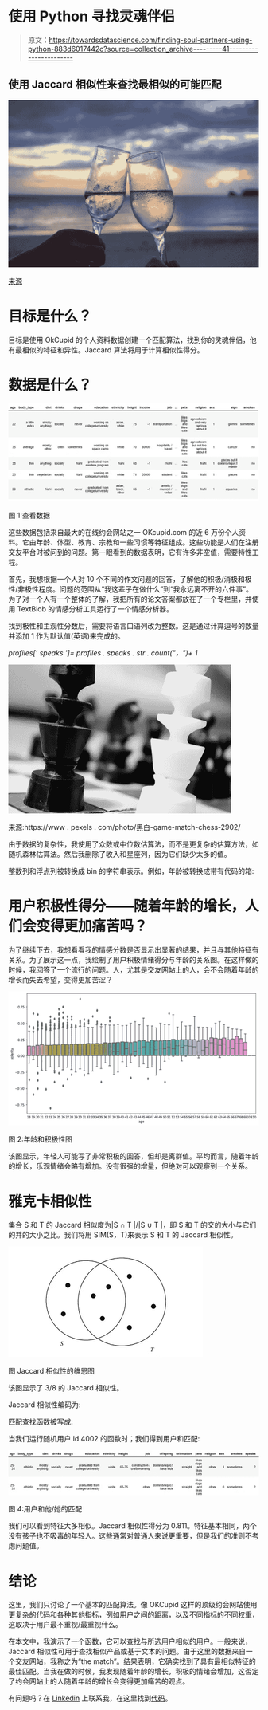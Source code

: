 # 使用 Python 寻找灵魂伴侣

> 原文：<https://towardsdatascience.com/finding-soul-partners-using-python-883d6017442c?source=collection_archive---------41----------------------->

## 使用 Jaccard 相似性来查找最相似的可能匹配

![](img/60f59b49546de81e52b82f81071db124.png)

[来源](https://www.pexels.com/photo/audio-e-guitars-guitars-music-6966/)

# 目标是什么？

目标是使用 OkCupid 的个人资料数据创建一个匹配算法，找到你的灵魂伴侣，他有最相似的特征和异性。Jaccard 算法将用于计算相似性得分。

# 数据是什么？

![](img/a1e386d7e3788927e9dba91d951b53c0.png)

图 1:查看数据

这些数据包括来自最大的在线约会网站之一 OKcupid.com 的近 6 万份个人资料。它由年龄、体型、教育、宗教和一些习惯等特征组成。这些功能是人们在注册交友平台时被问到的问题。第一眼看到的数据表明，它有许多非空值，需要特性工程。

首先，我想根据一个人对 10 个不同的作文问题的回答，了解他的积极/消极和极性/非极性程度。问题的范围从“我这辈子在做什么”到“我永远离不开的六件事”。为了对一个人有一个整体的了解，我把所有的论文答案都放在了一个专栏里，并使用 TextBlob 的情感分析工具运行了一个情感分析器。

找到极性和主观性分数后，需要将语言口语列改为整数。这是通过计算逗号的数量并添加 1 作为默认值(英语)来完成的。

*profiles[' speaks ']= profiles . speaks . str . count("，")+ 1*

![](img/8e53e53b67b1a53a869e6e9f28818717.png)

来源:https://www . pexels . com/photo/黑白-game-match-chess-2902/

由于数据的复杂性，我使用了众数或中位数估算法，而不是更复杂的估算方法，如随机森林估算法。然后我删除了收入和星座列，因为它们缺少太多的值。

整数列和浮点列被转换成 bin 的字符串表示。例如，年龄被转换成带有代码的箱:

# 用户积极性得分——随着年龄的增长，人们会变得更加痛苦吗？

为了继续下去，我想看看我的情感分数是否显示出显著的结果，并且与其他特征有关系。为了展示这一点，我绘制了用户积极情绪得分与年龄的关系图。在这样做的时候，我回答了一个流行的问题。人，尤其是交友网站上的人，会不会随着年龄的增长而失去希望，变得更加苦涩？

![](img/64e955b942b70e85100a963b27f0b5af.png)

图 2:年龄和积极性图

该图显示，年轻人可能写了非常积极的回答，但却是离群值。平均而言，随着年龄的增长，乐观情绪会略有增加。没有很强的增量，但绝对可以观察到一个关系。

# 雅克卡相似性

集合 S 和 T 的 Jaccard 相似度为|S ∩ T |/|S ∪ T |，即 S 和 T 的交的大小与它们的并的大小之比。我们将用 SIM(S，T)来表示 S 和 T 的 Jaccard 相似性。

![](img/5bad3b55ec0dd8761878726cffd39b9c.png)

图 Jaccard 相似性的维恩图

该图显示了 3/8 的 Jaccard 相似性。

Jaccard 相似性编码为:

匹配查找函数被写成:

当我们运行随机用户 id 4002 的函数时；我们得到用户和匹配:

![](img/a20c3630a3271e22a8154b849c0c1be9.png)

图 4:用户和他/她的匹配

我们可以看到特征大多相似。Jaccard 相似性得分为 0.811。特征基本相同，两个没有孩子也不吸毒的年轻人。这些通常对普通人来说更重要，但是我们的准则不考虑问题值。

# 结论

这里，我们只讨论了一个基本的匹配算法。像 OKCupid 这样的顶级约会网站使用更复杂的代码和各种其他指标，例如用户之间的距离，以及不同指标的不同权重，这取决于用户最不重视/最重视什么。

在本文中，我演示了一个函数，它可以查找与所选用户相似的用户。一般来说，Jaccard 相似性可用于查找相似产品或基于文本的问题。由于这里的数据来自一个交友网站，我称之为“the match”。结果表明，它确实找到了具有最相似特征的最佳匹配。当我在做的时候，我发现随着年龄的增长，积极的情绪会增加，这否定了约会网站上的人随着年龄的增长会变得更加痛苦的观点。

有问题吗？在 [Linkedin](https://www.linkedin.com/in/nurullah-sirca-2125ba62/) 上联系我，在这里找到[代码](https://gist.github.com/nuru1234)。